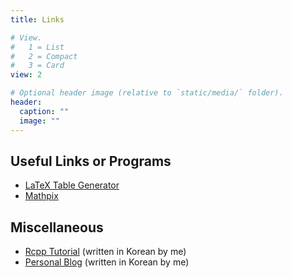 ```yaml
---
title: Links

# View.
#   1 = List
#   2 = Compact
#   3 = Card
view: 2

# Optional header image (relative to `static/media/` folder).
header:
  caption: ""
  image: ""
---
```


<!--
## School

- [Department of Statistics, Seoul National University](https://stat.snu.ac.kr/)
- [Department of Applied Statistics, Chung-Ang University](http://stat.cau.ac.kr/)


## Statisticians
-->


## Useful Links or Programs

- [LaTeX Table Generator](https://www.tablesgenerator.com/)
- [Mathpix](https://mathpix.com/)


## Miscellaneous

- [Rcpp Tutorial](https://statkim.github.io/rcpp-tutorial/) (written in Korean by me)
- [Personal Blog](https://statkim.github.io/) (written in Korean by me)

